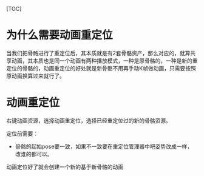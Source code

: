[TOC]

# 为什么需要动画重定位

当我们把骨骼进行了重定位后，其本质就是有2套骨骼资产，那么对应的，就算共享动画，其本质也是同一个动画有两种播放模式，一种是原骨骼的，一种是新的重定位的骨骼的，动画重定位的好处就是新骨骼不用再手动K帧做动画，只需要按照原动画换算过来就行了。

# 动画重定位

右键动画资源，选择动画重定位，选择已经重定位过的新的骨骼资源。

定位前需要：

- 骨骼的起始pose要一致，如果不一致要在重定位管理器中吧姿势改成一样，改谁的都可以。

动画定位好了就会创建一个新的基于新骨骼的动画